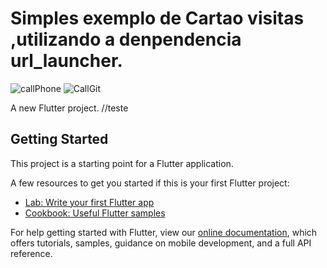# Simples exemplo de Cartao visitas ,utilizando a denpendencia url_launcher.

![callPhone](https://user-images.githubusercontent.com/98062365/152444099-d253a7e2-60e7-41c9-9f01-6f73b7e29152.gif)
![CallGit](https://user-images.githubusercontent.com/98062365/152444679-b9b39155-3102-48f5-9475-76f4083f6677.gif)


A new Flutter project.
//teste
## Getting Started

This project is a starting point for a Flutter application.

A few resources to get you started if this is your first Flutter project:

- [Lab: Write your first Flutter app](https://flutter.dev/docs/get-started/codelab)
- [Cookbook: Useful Flutter samples](https://flutter.dev/docs/cookbook)

For help getting started with Flutter, view our
[online documentation](https://flutter.dev/docs), which offers tutorials,
samples, guidance on mobile development, and a full API reference.
